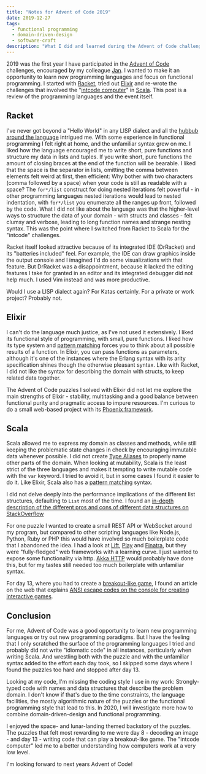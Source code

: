 ```yaml
---
title: "Notes for Advent of Code 2019"
date: 2019-12-27
tags:
  - functional programming
  - domain-driven-design
  - software-craft
description: "What I did and learned during the Advent of Code challenges"
---
```

2019 was the first year I have participated in the [Advent of Code](https://adventofcode.com/2019) challenges, encouraged by my colleague [Jan](https://fordes.de). I wanted to make it an opportunity to learn new programming languages and focus on functional programming. I started with [Racket][1], tried out [Elixir][2] and re-wrote the challenges that involved the "[intcode computer](https://adventofcode.com/2019/day/2)" in [Scala][3]. This post is a review of the programming languages and the event itself.

## Racket
I've never got beyond a "Hello World" in any LISP dialect and all the [hubbub](http://www.paulgraham.com/avg.html) [around the language](https://blog.cleancoder.com/uncle-bob/2019/08/22/WhyClojure.html) intrigued me. With some experience in functional programming I felt right at home, and the unfamiliar syntax grew on me. I liked how the language encouraged me to write short, pure functions and structure my data in lists and tuples. If you write short, pure functions the amount of closing braces at the end of the function will be bearable. I liked that the space is the separator in lists, omitting the comma between elements felt weird at first, then efficient: Why bother with two characters (comma followed by a space) when your code is still as readable with a space? The `for*/list` construct for doing nested iterations felt powerful - in other programming languages nested iterations would lead to nested indentation, with `for*/list` you enumerate all the ranges up front, followed by the code. What I did not like about the language was that the higher-level ways to structure the data of your domain - with structs and classes - felt clumsy and verbose, leading to long function names and strange nesting syntax. This was the point where I switched from Racket to Scala for the "intcode" challenges.

Racket itself looked attractive because of its integrated IDE (DrRacket) and its "batteries included" feel. For example, the IDE can draw graphics inside the output console and I imagined I'd do some visualizations with that feature. But DrRacket was a disappointment, because it lacked the editing features I take for granted in an editor and its integrated debugger did not help much. I used Vim instead and was more productive.

Would I use a LISP dialect again? For Katas certainly. For a private or work project? Probably not.

## Elixir
I can't do the language much justice, as I've not used it extensively. I liked its functional style of programming, with small, pure functions. I liked how its type system and [pattern matching][4] forces you to think about all possible results of a function. In Elixir, you can pass functions as parameters, although it's one of the instances where the Erlang syntax with its arity specification shines though the otherwise pleasant syntax. Like with Racket, I did not like the syntax for describing the domain with structs, to keep related data together.

The Advent of Code puzzles I solved with Elixir did not let me explore the main strengths of Elixir - stability, multitasking and a good balance between functional purity and pragmatic access to impure resources. I'm curious to do a small web-based project with its [Phoenix framework][6].

## Scala
Scala allowed me to express my domain as classes and methods, while still keeping the problematic state changes in check by encouraging immutable data whenever possible. I did not create [Type Aliases](https://alvinalexander.com/scala/scala-type-examples-type-aliases-members) to properly name other parts of the domain. When looking at mutability, Scala is the least strict of the three languages and makes it tempting to write mutable code with the `var` keyword. I tried to avoid it, but in some cases I found it easier to do it. Like Elixir, Scala also has a [pattern matching][9] syntax.

I did not delve deeply into the performance implications of the different list structures, defaulting to `List` most of the time. I found an [in-depth description of the different pros and cons of different data structures on StackOverflow](https://stackoverflow.com/q/6928327/130121)

For one puzzle I wanted to create a small REST API or WebSocket around my program, but compared to other scripting languages like Node.js, Python, Ruby or PHP this would have involved so much boilerplate code that I abandoned the idea. I had a look at [Lift][7], [Play][8] and [Finatra](https://github.com/twitter/finatra), but they were "fully-fledged" web frameworks with a learning curve. I just wanted to expose some functionality via http. [Akka HTTP](https://doc.akka.io/docs/akka-http/current/index.html) would probably have done this, but for my tastes still needed too much boilerplate with unfamiliar syntax.

For day 13, where you had to create a [breakout-like game](https://en.wikipedia.org/wiki/Breakout_(video_game)), I found an article on the web that explains [ANSI escape codes on the console for creating interactive games](http://eed3si9n.com/console-games-in-scala).

## Conclusion
For me, Advent of Code was a good opportunity to learn new programming languages or try out new programming paradigms. But I have the feeling that I only scratched the surface of the programming languages I tried and probably did not write "idiomatic code" in all instances, particularly when writing Scala. And wrestling both with the puzzle and with the unfamiliar syntax added to the effort each day took, so I skipped some days where I found the puzzles too hard and stopped after day 13.

Looking at my code, I'm missing the coding style I use in my work: Strongly-typed code with names and data structures that describe the problem domain. I don't know if that's due to the time constraints, the language facilities, the mostly algorithmic nature of the puzzles or the functional programming style that lead to this. In 2020, I will investigate more how to combine domain-driven-design and functional programming.

I enjoyed the space- and lunar-landing themed backstory of the puzzles. The puzzles that felt most rewarding to me were day 8 - decoding an image - and day 13 - writing code that can play a breakout-like game. The "intcode computer" led me to a better understanding how computers work at a very low level.

I'm looking forward to next years Advent of Code!


[1]: https://racket-lang.org
[2]: https://elixir-lang.org
[3]: https://www.scala-lang.org
[4]: https://elixir-lang.org/getting-started/pattern-matching.html
[6]: https://www.phoenixframework.org
[7]: https://liftweb.net
[8]: https://www.playframework.com
[9]: https://docs.scala-lang.org/tour/pattern-matching.html
